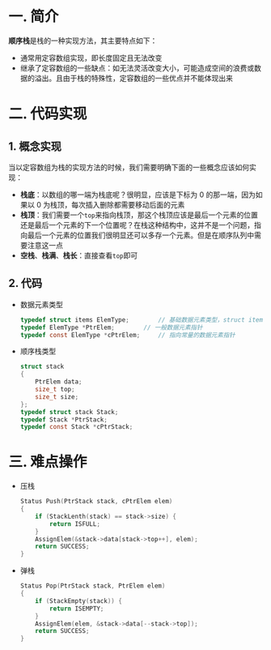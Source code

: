 # 一. 简介

**顺序栈**是栈的一种实现方法，其主要特点如下：

- 通常用定容数组实现，即长度固定且无法改变
- 继承了定容数组的一些缺点：如无法灵活改变大小，可能造成空间的浪费或数据的溢出。且由于栈的特殊性，定容数组的一些优点并不能体现出来



# 二. 代码实现

## 1. 概念实现

当以定容数组为栈的实现方法的时候，我们需要明确下面的一些概念应该如何实现：

- **栈底**：以数组的哪一端为栈底呢？很明显，应该是下标为 0 的那一端，因为如果以 0 为栈顶，每次插入删除都需要移动后面的元素
- **栈顶**：我们需要一个`top`来指向栈顶，那这个栈顶应该是最后一个元素的位置还是最后一个元素的下一个位置呢？在栈这种结构中，这并不是一个问题，指向最后一个元素的位置我们很明显还可以多存一个元素。但是在顺序队列中需要注意这一点
- **空栈**、**栈满**、**栈长**：直接查看`top`即可



## 2. 代码

- 数据元素类型

  ```c
  typedef struct items ElemType;		// 基础数据元素类型，struct items自行定义
  typedef ElemType *PtrElem;		// 一般数据元素指针
  typedef const ElemType *cPtrElem;		// 指向常量的数据元素指针
  ```

- 顺序栈类型

  ```c
  struct stack
  {
      PtrElem data;
      size_t top;
      size_t size;
  };
  typedef struct stack Stack;
  typedef Stack *PtrStack;
  typedef const Stack *cPtrStack;
  ```



# 三. 难点操作

- 压栈

  ```c
  Status Push(PtrStack stack, cPtrElem elem)
  {
      if (StackLenth(stack) == stack->size) {
          return ISFULL;
      }
      AssignElem(&stack->data[stack->top++], elem);
      return SUCCESS;
  }
  ```

- 弹栈

  ```c
  Status Pop(PtrStack stack, PtrElem elem)
  {
      if (StackEmpty(stack)) {
          return ISEMPTY;
      }
      AssignElem(elem, &stack->data[--stack->top]);
      return SUCCESS;
  }
  ```

